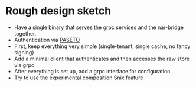 # Rough design sketch

- Have a single binary that serves the grpc services and the nar-bridge together.
- Authentication via [PASETO](https://github.com/rrrodzilla/rusty_paseto)
- First, keep everything very simple (single-tenant, single cache, no fancy signing)
- Add a minimal client that authenticates and then accesses the raw store via grpc
- After everything is set up, add a grpc interface for configuration
- Try to use the experimental composition Snix feature
